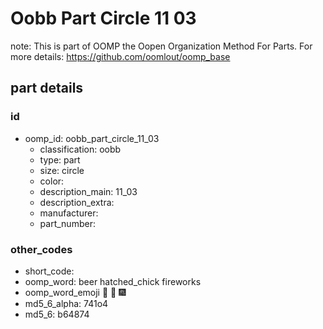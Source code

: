 # Oobb Part Circle 11 03  

note: This is part of OOMP the Oopen Organization Method For Parts. For more details: https://github.com/oomlout/oomp_base

##  part details





### id
* oomp_id: oobb_part_circle_11_03
  * classification: oobb
  * type: part
  * size: circle
  * color: 
  * description_main: 11_03
  * description_extra: 
  * manufacturer: 
  * part_number: 

### other_codes
* short_code: 
* oomp_word: beer hatched_chick fireworks
* oomp_word_emoji :beer: :hatched_chick: :fireworks:
* md5_6_alpha: 741o4
* md5_6: b64874
